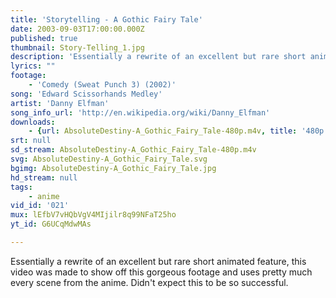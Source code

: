 ```yaml
---
title: 'Storytelling - A Gothic Fairy Tale'
date: 2003-09-03T17:00:00.000Z
published: true
thumbnail: Story-Telling_1.jpg
description: 'Essentially a rewrite of an excellent but rare short animated feature, this video was made to show off this gorgeous footage and uses pretty much every scene from the anime. Didn''t expect this to be so successful.'
lyrics: ""
footage:
    - 'Comedy (Sweat Punch 3) (2002)'
song: 'Edward Scissorhands Medley'
artist: 'Danny Elfman'
song_info_url: 'http://en.wikipedia.org/wiki/Danny_Elfman'
downloads:
    - {url: AbsoluteDestiny-A_Gothic_Fairy_Tale-480p.m4v, title: '480p mp4', width: 640, height: 352, mimetype: video/mp4}
srt: null
sd_stream: AbsoluteDestiny-A_Gothic_Fairy_Tale-480p.m4v
svg: AbsoluteDestiny-A_Gothic_Fairy_Tale.svg
bgimg: AbsoluteDestiny-A_Gothic_Fairy_Tale.jpg
hd_stream: null
tags:
    - anime
vid_id: '021'
mux: lEfbV7vHQbVgV4MIjilr8q99NFaT25ho
yt_id: G6UCqMdwMAs

---
```

Essentially a rewrite of an excellent but rare short animated feature, this video was made to show off this gorgeous footage and uses pretty much every scene from the anime. Didn't expect this to be so successful.